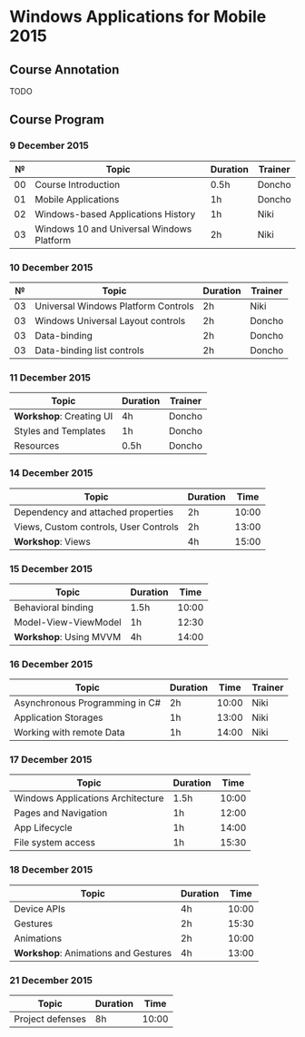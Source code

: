 # Windows Applications for Mobile 2015

##  Course Annotation

TODO

##  Course Program

### 9 December 2015

| №   | Topic                                     | Duration | Trainer |
| --- | ----------------------------------------- | -------- | ------- |
| 00  | Course Introduction                       | 0.5h     | Doncho  |
| 01  | Mobile Applications                       | 1h       | Doncho  |
| 02  | Windows-based Applications History        | 1h       | Niki    |
| 03  | Windows 10 and Universal Windows Platform | 2h       | Niki    |

### 10 December 2015

| №   | Topic                                     | Duration | Trainer |
| --- | ----------------------------------------- | -------- | ------- |
| 03  | Universal Windows Platform Controls       | 2h       | Niki    |
| 03  | Windows Universal Layout controls         | 2h       | Doncho  |
| 03  | Data-binding                              | 2h       | Doncho  |
| 03  | Data-binding list controls                | 2h       | Doncho  |

### 11 December 2015

| Topic                     | Duration | Trainer |
| --------------------------| -------- | ------- |
| **Workshop**: Creating UI | 4h       | Doncho  |
| Styles and Templates      | 1h       | Doncho  |
| Resources                 | 0.5h     | Doncho  |

### 14 December 2015

| Topic                                 | Duration | Time  |
| ------------------------------------- | -------- | ----- |
| Dependency and attached properties    | 2h       | 10:00 |
| Views, Custom controls, User Controls | 2h       | 13:00 |
| **Workshop**: Views                   | 4h       | 15:00 |

### 15 December 2015

| Topic                    | Duration | Time  |
| -------------------------| -------- | ----- |
| Behavioral binding       | 1.5h     | 10:00 |
| Model-View-ViewModel     | 1h       | 12:30 |
| **Workshop**: Using MVVM | 4h       | 14:00 |

### 16 December 2015

| Topic                           | Duration | Time  | Trainer |
| --------------------------------| -------- | ----- | ------- |
| Asynchronous Programming in C#  | 2h       | 10:00 | Niki    |
| Application Storages            | 1h       | 13:00 | Niki    |
| Working with remote Data        | 1h       | 14:00 | Niki    |

### 17 December 2015

| Topic                             | Duration | Time  |
| ----------------------------------| -------- | ----- |
| Windows Applications Architecture | 1.5h     | 10:00 |
| Pages and Navigation              | 1h       | 12:00 |
| App Lifecycle                     | 1h       | 14:00 |
| File system access                | 1h       | 15:30 |

### 18 December 2015

| Topic                                 | Duration | Time  |
| ------------------------------------- | -------- | ----- |
| Device APIs                           | 4h       | 10:00 |
| Gestures                              | 2h       | 15:30 |
| Animations                            | 2h       | 10:00 |
| **Workshop**: Animations and Gestures | 4h       | 13:00 |

### 21 December 2015 

| Topic             | Duration | Time  |
| ----------------- | -------- | ----- |
| Project defenses | 8h       | 10:00 |
